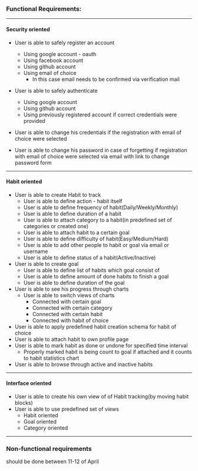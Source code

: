 
### Functional Requirements:

___
#### Security oriented
* User is able to safely register an account
  * Using google account - oauth 
  * Using facebook account
  * Using github account  
  * Using email of choice
    * In this case email needs to be confirmed via verification mail

* User is able to safely authenticate
  * Using google account
  * Using github account 
  * Using previously registered account if correct credentials were provided

* User is able to change his credentials if the registration with email of choice were selected
* User is able to change his password in case of forgetting if registration with email of choice were selected via email with link to change password form
___
#### Habit oriented
* User is able to create Habit to track
    * User is able to define action - habit itself 
    * User is able to define frequency of habit(Daily/Weekly/Monthly)
    * User is able to define duration of a habit
    * User is able to attach category to a habit(in predefined set of categories or created one)
    * User is able to attach habit to a certain goal
    * User is able to define difficulty of habit(Easy/Medium/Hard)
    * User is able to add other people to habit or goal via email or username
    * User is able to define status of a habit(Active/Inactive)
* User is able to create goal
  * User is able to define list of habits which goal consist of 
  * User is able to define amount of done habits to finish a goal
  * User is able to define duration of the goal
* User is able to see his progress through charts 
  * User is able to switch views of charts
    * Connected with certain goal 
    * Connected with certain category
    * Connected with certain habit
    * Connected with habit of choice 
* User is able to apply predefined habit creation schema for habit of choice
* User is able to attach habit to own profile page
* User is able to mark habit as done or undone for specified time interval 
  * Properly marked habit is being count to goal if attached and it counts to habit statistics chart
* User is able to browse through active and inactive habits 
___
#### Interface oriented 
* User is able to create his own view of of Habit tracking(by moving habit blocks)
* User is able to use predefined set of views
  * Habit oriented
  * Goal oriented
  * Category oriented
___

### Non-functional requirements

should be done between 11-12 of April
